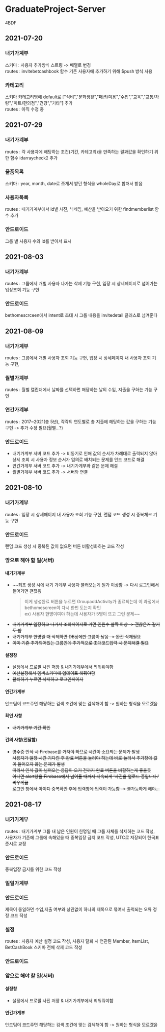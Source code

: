 # GraduateProject-Server

4BDF

## 2021-07-20

### 내기가계부

스키마 : 사용자 추가방식 스트링 -> 배열로 변경  
 routes : invitebetcashbook 함수 기존 사용자에 추가하기 위해 $push 방식 사용

### 카테고리

스키마 카테고리명에 default로 ["식비","문화생활","패션/미용","수입","교육","교통/차량","마트/편의점","건강","기타"] 추가  
 routes : 아직 수정 중

## 2021-07-29

### 내기가계부

routes : 각 사용자에 해당하는 조건(기간, 카테고리)을 만족하는 결과값을 확인하기 위한 함수 idarraycheck2 추가

### 물품목록

스키마 : year, month, date로 쪼개서 받던 형식을 wholeDay로 합쳐서 받음

### 사용자목록

routes : 내기가계부에서 id별 사진, 닉네임, 예산을 받아오기 위한 findmemberlist 함수 추가

### 안드로이드

그룹 별 사용자 수와 id를 받아서 표시

## 2021-08-03

### 내기가계부

routes : 그룹에서 개별 사용자 나가는 삭제 기능 구현, 입장 시 상세페이지로 넘어가는 입장조회 기능 구현

### 안드로이드

bethomescrceen에서 intent로 초대 시 그룹 내용을 invitedetail 클래스로 넘겨준다

## 2021-08-09

### 내기가계부

routes : 그룹에서 개별 사용자 조회 기능 구현, 입장 시 상세페이지 내 사용자 조회 기능 구현,

### 월별가계부

routes : 월별 캘린더에서 날짜를 선택하면 해당하는 날의 수입, 지출을 구하는 기능 구현

### 연간가계부

routes : 2017~2021(총 5년), 각각의 연도별로 총 지출에 해당하는 값을 구하는 기능 구현 -> 추가 수정 필요(월별...?)

### 안드로이드

- 내기가계부 서버 코드 추가 -> 비동기로 인해 값의 순서가 차례대로 출력되지 않아 상세 조회 시 사용자 정보 순서가 임의로 배치되는 문제를 안드 코드로 해결
- 연간가계부 서버 코드 추가 -> 내기가계부와 같은 문제 해결
- 월별가계부 서버 코드 추가 -> 서버와 연결

## 2021-08-10

### 내기가계부

routes : 입장 시 상세페이지 내 사용자 조회 기능 구현, 랜덤 코드 생성 시 중복체크 기능 구현

### 안드로이드

랜덤 코드 생성 시 중복된 값이 없으면 버튼 비활성화하는 코드 작성

### 앞으로 해야 할 일(서버)

#### 내기가계부

- ~~최초 생성 시에 내기 가계부 사용자 불러오는게 뭔가 이상함 -> 다시 로그인해서 들어가면 괜찮음
  > 이게 생성완료 버튼을 누르면 GroupaddActivity가 종료되는데 이 과정에서 bethomescreen이 다시 한번 도는지 확인  
  > ex) 사용자 한명이여야 하는데 사용자가 5명이 뜨고 그런 문제~~
- ~~내기가계부 입장하고 나가서 조회페이지로 가면 인원수 살짝 이상 -> 괜찮은거 같기도 함~~
- ~~내기가계부 한명일 때 삭제하면 DB상에만 그룹이 남음 -> 완전 삭제필요~~
- ~~이미 기존 추가되어있는 그룹인데 추가적으로 초대코드입력 시 문제해결 필요~~

#### 설정창

- 설정에서 프로필 사진 저장 & 내기가계부에서 띄워줘야함
- ~~예산설정해서 멤버스키마에 업데이트 해줘야함~~
- ~~탈퇴하기 누르면 삭제하고 로그인페이지~~

#### 연간가계부

안드팀이 코드주면 해당하는 검색 조건에 맞는 검색해야 함 -> 원하는 형식을 모르겠음

#### 확인 사항

- ~~내기가계부 기간 확인~~

#### 건의 사항(전달함)

- ~~영수증 인식 시 Firebase를 거쳐야 하므로 시간이 소요되는 문제가 발생~~  
  ~~사용자가 일정 시간 기다린 후 완료 버튼을 눌러야 하는데 바로 눌러서 추가창에 값이 들어오지 않는 문제가 발생~~  
  ~~따라서 인식 값이 넘어오는 응답이 오기 전까지 완료 버튼을 비활하는게 좋을듯~~  
  ~~아니면 alert창을 Firebase에서 넘어올 때까지 지속되게 '사진을 업로드 중입니다.' 띄우게끔~~  
  ~~로그인 창에서 아이디 중복확인 후에 입력창에 입력이 가능함 -> 불가능하게 해야...~~

## 2021-08-17

### 내기가계부

routes : 내기가계부 그룹 내 남은 인원이 한명일 때 그룹 자체를 삭제하는 코드 작성, 사용자가 기존에 그룹에 속해있을 때 중복입장 금지 코드 작성, UTC로 저장되어 한국표준시로 교정

### 안드로이드

중복입장 금지를 위한 코드 작성

### 일일가계부

### 안드로이드

제목이 동일하면 수입,지출 여부와 상관없이 하나의 제목으로 묶여서 출력되는 오류 정정 코드 작성

### 설정

routes : 사용자 예산 설정 코드 작성, 사용자 탈퇴 시 연관된 Member, ItemList, BetCashBook 스키마 전체 삭제 코드 작성

### 안드로이드

### 앞으로 해야 할 일(서버)

#### 설정창

- 설정에서 프로필 사진 저장 & 내기가계부에서 띄워줘야함

#### 연간가계부

안드팀이 코드주면 해당하는 검색 조건에 맞는 검색해야 함 -> 원하는 형식을 모르겠음
